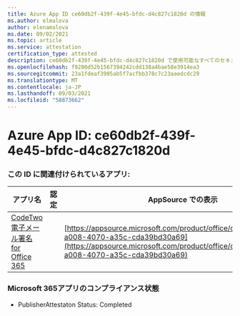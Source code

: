 ```yaml
---
title: Azure App ID ce60db2f-439f-4e45-bfdc-d4c827c1820d の情報
ms.author: elmalova
author: elenamalova
ms.date: 09/02/2021
ms.topic: article
ms.service: attestation
certification_type: attested
description: ce60db2f-439f-4e45-bfdc-d4c827c1820d で使用可能なすべてのセキュリティおよびコンプライアンス情報。
ms.openlocfilehash: f9280d52b1567394242cdd138a4bae58e3914ea3
ms.sourcegitcommit: 23a1fdeaf3905ab5f7acfbb378c7c23aaedcdc29
ms.translationtype: MT
ms.contentlocale: ja-JP
ms.lasthandoff: 09/03/2021
ms.locfileid: "58873662"
---
```

# <a name="azure-app-id-ce60db2f-439f-4e45-bfdc-d4c827c1820d"></a>Azure App ID: ce60db2f-439f-4e45-bfdc-d4c827c1820d


### <a name="apps-associated-with-this-id"></a>この ID に関連付けられているアプリ:
| **アプリ名** | **認定** | **AppSource での表示** |
|--------------|---------------|-----------------------|
| [CodeTwo 電子メール署名 for Office 365](https://docs.microsoft.com/microsoft-365-app-certification/forward/codetwo.3d2daeb9-a008-4070-a35c-cda39bd30a69) |  | [https://appsource.microsoft.com/product/office/codetwo.3d2daeb9-a008-4070-a35c-cda39bd30a69](https://appsource.microsoft.com/product/office/codetwo.3d2daeb9-a008-4070-a35c-cda39bd30a69) |

### <a name="microsoft-365-app-compliance-status"></a>Microsoft 365アプリのコンプライアンス状態
- PublisherAttestaton Status: Completed
